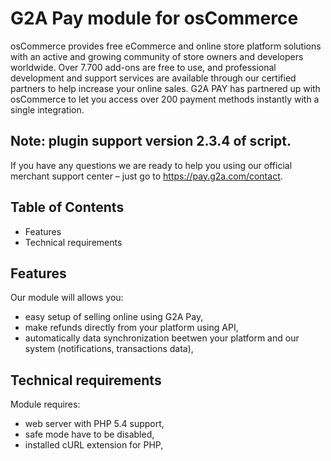 # G2A Pay module for osCommerce

osCommerce provides free eCommerce and online store platform solutions with an active and growing community of store owners and developers worldwide. Over 7.700 add-ons are free to use, and professional development and support services are available through our certified partners to help increase your online sales. G2A PAY has partnered up with osCommerce to let you access over 200 payment methods instantly with a single integration.

## Note: plugin support version 2.3.4 of script.

If you have any questions we are ready to help you using our official 
merchant support center – just go to https://pay.g2a.com/contact.

## Table of Contents

- Features
- Technical requirements

## Features

Our module will allows you:

- easy setup of selling online using G2A Pay,
- make refunds directly from your platform using API,
- automatically data synchronization beetwen your platform and our system (notifications, transactions data),

## Technical requirements

Module requires:

- web server with PHP 5.4 support,
- safe mode have to be disabled,
- installed cURL extension for PHP,

